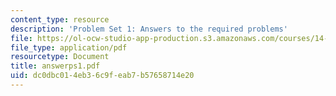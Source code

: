 ```yaml
---
content_type: resource
description: 'Problem Set 1: Answers to the required problems'
file: https://ol-ocw-studio-app-production.s3.amazonaws.com/courses/14-128-dynamic-optimization-economic-applications-recursive-methods-spring-2003/dc0dbc014eb36c9feab7b57658714e20_answerps1.pdf
file_type: application/pdf
resourcetype: Document
title: answerps1.pdf
uid: dc0dbc01-4eb3-6c9f-eab7-b57658714e20
---
```

